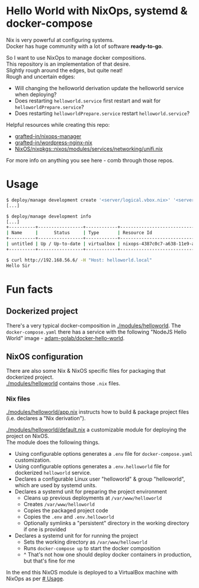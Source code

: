 # Hello World with NixOps, systemd & docker-compose 
Nix is very powerful at configuring systems.  
Docker has huge community with a lot of software **ready-to-go**.  

So I want to use NixOps to manage docker compositions.  
This repository is an implementation of that desire.  
Slightly rough around the edges, but quite neat!  
Rough and uncertain edges:
- Will changing the helloworld derivation update the helloworld service when deploying?  
- Does restarting `helloworld.service` first restart and wait for `helloworldPrepare.service`?  
- Does restarting `helloworldPrepare.service` restart `helloworld.service`?  

Helpful resources while creating this repo:
- [grafted-in/nixops-manager](https://github.com/grafted-in/nixops-manager/)  
- [grafted-in/wordpress-nginx-nix](https://github.com/grafted-in/wordpress-nginx-nix/)  
- [NixOS/nixpkgs::nixos/modules/services/networking/unifi.nix](https://github.com/NixOS/nixpkgs/blob/7b8a7cee78468919b98cc4c8694d84165f28ef68/nixos/modules/services/networking/unifi.nix)   

For more info on anything you see here - comb through those repos.  

# Usage
```bash
$ deploy/manage development create '<server/logical.vbox.nix>' '<server/physical.vbox.nix>'
[...]

$ deploy/manage development info
[...]
+----------+-----------------+------------+------------------------------------------------------+--------------+
| Name     |      Status     | Type       | Resource Id                                          | IP address   |
+----------+-----------------+------------+------------------------------------------------------+--------------+
| untitled | Up / Up-to-date | virtualbox | nixops-4387c0c7-a638-11e9-a85a-0242c94800a9-untitled | 192.168.56.6 |
+----------+-----------------+------------+------------------------------------------------------+--------------+

$ curl http://192.168.56.6/ -H "Host: helloworld.local"
Hello Sir
```

# Fun facts
## Dockerized project
There's a very typical docker-composition in [./modules/helloworld](./modules/helloworld). 
The `docker-compose.yaml` there has a service with the following "NodeJS Hello World" image - [adam-golab/docker-hello-world](https://github.com/adam-golab/docker-hello-world).  

## NixOS configuration
There are also some Nix & NixOS specific files for packaging that dockerized project.  
[./modules/helloworld](./modules/helloworld) contains those `.nix` files.  

### Nix files
[./modules/helloworld/app.nix](./modules/helloworld/app.nix) instructs how to build & package project files (i.e. declares a "Nix derivation").   

[./modules/helloworld/default.nix](./modules/helloworld/default.nix) a customizable module for deploying the project on NixOS.  
The module does the following things.  
- Using configurable options generates a `.env` file for `docker-compose.yaml` customization.  
- Using configurable options generates a `.env.helloworld` file for dockerized `helloworld` service.  
- Declares a configurable Linux user "helloworld" & group "helloworld", which are used by systemd units.
- Declares a systemd unit for preparing the project environment
    - Cleans up previous deployments at `/var/www/helloworld`  
    - Creates `/var/www/helloworld`  
    - Copies the packaged project code  
    - Copies the `.env` and `.env.helloworld`   
    - Optionally symlinks a "persistent" directory in the working directory if one is provided
- Declares a systemd unit for for running the project  
    - Sets the working directory as `/var/www/helloworld`  
    - Runs `docker-compose up` to start the docker composition  
    - ^ That's not how one should deploy docker containers in production, but that's fine for me  

In the end this NixOS module is deployed to a VirtualBox machine with NixOps as per [# Usage](#usage).  